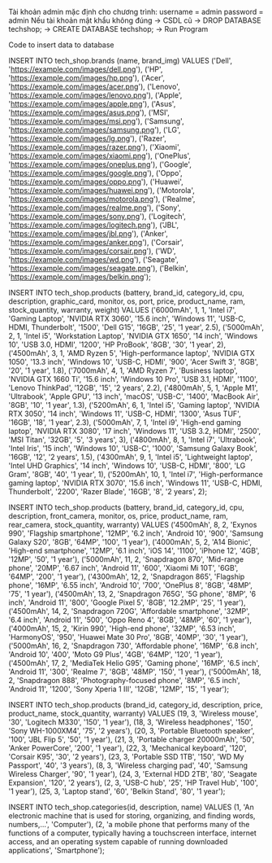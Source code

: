 Tài khoản admin mặc định cho chương trình:
username = admin
password = admin
Nếu tài khoản mật khẩu không đúng -> CSDL cũ -> DROP DATABASE techshop; -> CREATE DATABASE techshop; -> Run Program


Code to insert data to database

INSERT INTO tech_shop.brands (name, brand_img) VALUES 
('Dell', 'https://example.com/images/dell.png'),
('HP', 'https://example.com/images/hp.png'),
('Acer', 'https://example.com/images/acer.png'),
('Lenovo', 'https://example.com/images/lenovo.png'),
('Apple', 'https://example.com/images/apple.png'),
('Asus', 'https://example.com/images/asus.png'),
('MSI', 'https://example.com/images/msi.png'),
('Samsung', 'https://example.com/images/samsung.png'),
('LG', 'https://example.com/images/lg.png'),
('Razer', 'https://example.com/images/razer.png'),
('Xiaomi', 'https://example.com/images/xiaomi.png'),
('OnePlus', 'https://example.com/images/oneplus.png'),
('Google', 'https://example.com/images/google.png'),
('Oppo', 'https://example.com/images/oppo.png'),
('Huawei', 'https://example.com/images/huawei.png'),
('Motorola', 'https://example.com/images/motorola.png'),
('Realme', 'https://example.com/images/realme.png'),
('Sony', 'https://example.com/images/sony.png'),
('Logitech', 'https://example.com/images/logitech.png'),
('JBL', 'https://example.com/images/jbl.png'),
('Anker', 'https://example.com/images/anker.png'),
('Corsair', 'https://example.com/images/corsair.png'),
('WD', 'https://example.com/images/wd.png'),
('Seagate', 'https://example.com/images/seagate.png'),
('Belkin', 'https://example.com/images/belkin.png');

INSERT INTO tech_shop.products (battery, brand_id, category_id, cpu, description, graphic_card, monitor, os, port, price, product_name, ram, stock_quantity, warranty, weight) VALUES
('6000mAh', 1, 1, 'Intel i7', 'Gaming Laptop', 'NVIDIA RTX 3060', '15.6 inch', 'Windows 11', 'USB-C, HDMI, Thunderbolt', '1500', 'Dell G15', '16GB', '25', '1 year', 2.5),
('5000mAh', 2, 1, 'Intel i5', 'Workstation Laptop', 'NVIDIA GTX 1650', '14 inch', 'Windows 10', 'USB 3.0, HDMI', '1200', 'HP ProBook', '8GB', '30', '1 year', 2),
('4500mAh', 3, 1, 'AMD Ryzen 5', 'High-performance laptop', 'NVIDIA GTX 1050', '13.3 inch', 'Windows 10', 'USB-C, HDMI', '900', 'Acer Swift 3', '8GB', '20', '1 year', 1.8),
('7000mAh', 4, 1, 'AMD Ryzen 7', 'Business laptop', 'NVIDIA GTX 1660 Ti', '15.6 inch', 'Windows 10 Pro', 'USB 3.1, HDMI', '1100', 'Lenovo ThinkPad', '12GB', '15', '2 years', 2.2),
('4800mAh', 5, 1, 'Apple M1', 'Ultrabook', 'Apple GPU', '13 inch', 'macOS', 'USB-C', '1400', 'MacBook Air', '8GB', '10', '1 year', 1.3),
('5200mAh', 6, 1, 'Intel i5', 'Gaming laptop', 'NVIDIA RTX 3050', '14 inch', 'Windows 11', 'USB-C, HDMI', '1300', 'Asus TUF', '16GB', '18', '1 year', 2.3),
('5000mAh', 7, 1, 'Intel i9', 'High-end gaming laptop', 'NVIDIA RTX 3080', '17 inch', 'Windows 11', 'USB 3.2, HDMI', '2500', 'MSI Titan', '32GB', '5', '3 years', 3),
('4800mAh', 8, 1, 'Intel i7', 'Ultrabook', 'Intel Iris', '15 inch', 'Windows 10', 'USB-C', '1000', 'Samsung Galaxy Book', '16GB', '12', '2 years', 1.5),
('4300mAh', 9, 1, 'Intel i5', 'Lightweight laptop', 'Intel UHD Graphics', '14 inch', 'Windows 10', 'USB-C, HDMI', '800', 'LG Gram', '8GB', '40', '1 year', 1),
('5200mAh', 10, 1, 'Intel i7', 'High-performance gaming laptop', 'NVIDIA RTX 3070', '15.6 inch', 'Windows 11', 'USB-C, HDMI, Thunderbolt', '2200', 'Razer Blade', '16GB', '8', '2 years', 2);

INSERT INTO tech_shop.products (battery, brand_id, category_id, cpu, description, front_camera, monitor, os, price, product_name, ram, rear_camera, stock_quantity, warranty) VALUES
('4500mAh', 8, 2, 'Exynos 990', 'Flagship smartphone', '12MP', '6.2 inch', 'Android 10', '900', 'Samsung Galaxy S20', '8GB', '64MP', '100', '1 year'),
('4000mAh', 5, 2, 'A14 Bionic', 'High-end smartphone', '12MP', '6.1 inch', 'iOS 14', '1100', 'iPhone 12', '4GB', '12MP', '50', '1 year'),
('5000mAh', 11, 2, 'Snapdragon 870', 'Mid-range phone', '20MP', '6.67 inch', 'Android 11', '600', 'Xiaomi Mi 10T', '6GB', '64MP', '200', '1 year'),
('4300mAh', 12, 2, 'Snapdragon 865', 'Flagship phone', '16MP', '6.55 inch', 'Android 10', '700', 'OnePlus 8', '8GB', '48MP', '75', '1 year'),
('4500mAh', 13, 2, 'Snapdragon 765G', '5G phone', '8MP', '6 inch', 'Android 11', '800', 'Google Pixel 5', '8GB', '12.2MP', '25', '1 year'),
('4500mAh', 14, 2, 'Snapdragon 720G', 'Affordable smartphone', '32MP', '6.4 inch', 'Android 11', '500', 'Oppo Reno 4', '8GB', '48MP', '60', '1 year'),
('4000mAh', 15, 2, 'Kirin 990', 'High-end phone', '32MP', '6.53 inch', 'HarmonyOS', '950', 'Huawei Mate 30 Pro', '8GB', '40MP', '30', '1 year'),
('5000mAh', 16, 2, 'Snapdragon 730', 'Affordable phone', '16MP', '6.8 inch', 'Android 10', '400', 'Moto G9 Plus', '4GB', '64MP', '120', '1 year'),
('4500mAh', 17, 2, 'MediaTek Helio G95', 'Gaming phone', '16MP', '6.5 inch', 'Android 11', '300', 'Realme 7', '8GB', '48MP', '150', '1 year'),
('5000mAh', 18, 2, 'Snapdragon 888', 'Photography-focused phone', '8MP', '6.5 inch', 'Android 11', '1200', 'Sony Xperia 1 III', '12GB', '12MP', '15', '1 year');

INSERT INTO tech_shop.products (brand_id, category_id, description, price, product_name, stock_quantity, warranty) VALUES
(19, 3, 'Wireless mouse', '30', 'Logitech M330', '150', '1 year'),
(18, 3, 'Wireless headphones', '150', 'Sony WH-1000XM4', '75', '2 years'),
(20, 3, 'Portable Bluetooth speaker', '100', 'JBL Flip 5', '50', '1 year'),
(21, 3, 'Portable charger 20000mAh', '50', 'Anker PowerCore', '200', '1 year'),
(22, 3, 'Mechanical keyboard', '120', 'Corsair K95', '30', '2 years'),
(23, 3, 'Portable SSD 1TB', '150', 'WD My Passport', '40', '3 years'),
(8, 3, 'Wireless charging pad', '40', 'Samsung Wireless Charger', '90', '1 year'),
(24, 3, 'External HDD 2TB', '80', 'Seagate Expansion', '120', '2 years'),
(2, 3, 'USB-C hub', '25', 'HP Travel Hub', '100', '1 year'),
(25, 3, 'Laptop stand', '60', 'Belkin Stand', '80', '1 year');

INSERT INTO tech_shop.categories(id, description, name) VALUES
(1, 'An electronic machine that is used for storing, organizing, and finding words, numbers,...', 'Computer'),
(2, 'a mobile phone that performs many of the functions of a computer, typically having a touchscreen interface, internet access, and an operating system capable of running downloaded applications', 'Smartphone');

